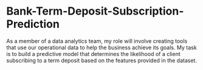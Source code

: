 # Bank-Term-Deposit-Subscription-Prediction
As a member of a data analytics team, my role will involve creating tools that use our operational data to help the business achieve its goals. My task is to build a predictive model that determines the likelihood of a client subscribing to a term deposit based on the features provided in the dataset. 
